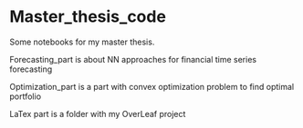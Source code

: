 # Master_thesis_code
Some notebooks for my master thesis.

Forecasting_part is about NN approaches for financial time series forecasting

Optimization_part is a part with convex optimization problem to find optimal portfolio

LaTex part is a folder with my OverLeaf project

